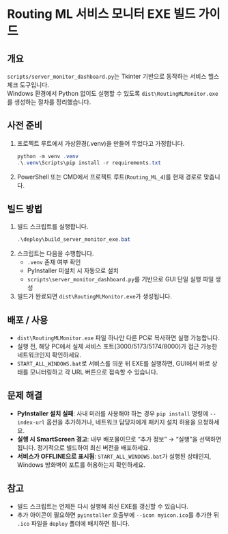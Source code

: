 # Routing ML 서비스 모니터 EXE 빌드 가이드

## 개요
`scripts/server_monitor_dashboard.py`는 Tkinter 기반으로 동작하는 서비스 헬스 체크 도구입니다.  
Windows 환경에서 Python 없이도 실행할 수 있도록 `dist\RoutingMLMonitor.exe`를 생성하는 절차를 정리했습니다.

## 사전 준비
1. 프로젝트 루트에서 가상환경(.venv)을 만들어 두었다고 가정합니다.
   ```powershell
   python -m venv .venv
   .\.venv\Scripts\pip install -r requirements.txt
   ```
2. PowerShell 또는 CMD에서 프로젝트 루트(`Routing_ML_4`)를 현재 경로로 맞춥니다.

## 빌드 방법
1. 빌드 스크립트를 실행합니다.
   ```powershell
   .\deploy\build_server_monitor_exe.bat
   ```
2. 스크립트는 다음을 수행합니다.
   - `.venv` 존재 여부 확인
   - PyInstaller 미설치 시 자동으로 설치
   - `scripts\server_monitor_dashboard.py`를 기반으로 GUI 단일 실행 파일 생성
3. 빌드가 완료되면 `dist\RoutingMLMonitor.exe`가 생성됩니다.

## 배포 / 사용
- `dist\RoutingMLMonitor.exe` 파일 하나만 다른 PC로 복사하면 실행 가능합니다.  
- 실행 전, 해당 PC에서 실제 서비스 포트(3000/5173/5174/8000)가 접근 가능한 네트워크인지 확인하세요.
- `START_ALL_WINDOWS.bat`로 서비스를 띄운 뒤 EXE를 실행하면, GUI에서 바로 상태를 모니터링하고 각 URL 버튼으로 접속할 수 있습니다.

## 문제 해결
- **PyInstaller 설치 실패**: 사내 미러를 사용해야 하는 경우 `pip install` 명령에 `--index-url` 옵션을 추가하거나, 네트워크 담당자에게 패키지 설치 허용을 요청하세요.
- **실행 시 SmartScreen 경고**: 내부 배포물이므로 “추가 정보” → “실행”을 선택하면 됩니다. 정기적으로 빌드하여 최신 버전을 배포하세요.
- **서비스가 OFFLINE으로 표시됨**: `START_ALL_WINDOWS.bat`가 실행된 상태인지, Windows 방화벽이 포트를 허용하는지 확인하세요.

## 참고
- 빌드 스크립트는 언제든 다시 실행해 최신 EXE를 갱신할 수 있습니다.
- 추가 아이콘이 필요하면 `pyinstaller` 호출부에 `--icon myicon.ico`를 추가한 뒤 `.ico` 파일을 `deploy` 폴더에 배치하면 됩니다.
